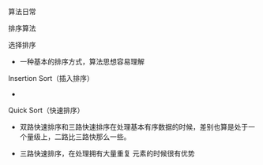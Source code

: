 算法日常
    
排序算法

选择排序
    
   * 一种基本的排序方式，算法思想容易理解
   
Insertion Sort（插入排序）

   *  

Quick Sort（快速排序）
    
   * 双路快速排序和三路快速排序在处理基本有序数据的时候，差别也算是处于一个量级上，二路比三路快那么一些。

   * 三路快速排序，在处理拥有大量重复 元素的时候很有优势